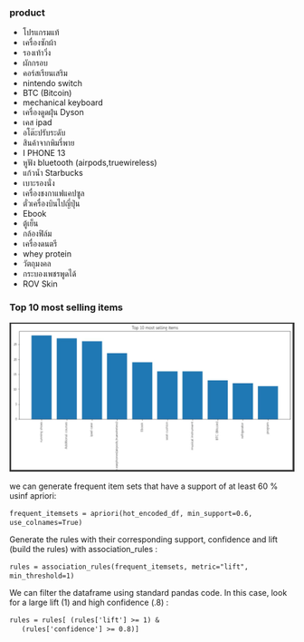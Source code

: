 
### product
 - โปรแกรมแท้                                
 - เครื่องซักผ้า                                                                
 - รองเท้าวิ่ง                               
 - ผักกรอบ                                    
 - คอร์สเรียนเสริม                            
 - nintendo switch                           
 - BTC (Bitcoin)                             
 - mechanical keyboard                        
 - เครื่องดูดฝุ่น Dyson                       
 - เคส ipad                                  
 - อโต๊ะปรับระดับ           
 - สินค้าจากพิมรี่พาย                        
 - I PHONE 13                                
 - หูฟัง bluetooth (airpods,truewireless)    
 - แก้วน้ำ Starbucks                          
 - เบาะรองนั่ง                               
 - เครื่องชงกาแฟแคปซูล                        
 - ตั๋วเครื่องบินไปญี่ปุ่น                   
 - Ebook                                     
 - ตู้เย็น                                    
 - กล้องฟิล์ม                                
 - เครื่องดนตรี                              
 - whey protein                             
 - วัตถุมงคล                                  
 - กระบองเพชรพูดได้                           
 - ROV Skin  

### Top 10 most selling items

 ![product_rec_0](./product_rec_0.JPG)
 
 we can generate frequent item sets that have a support of at least 60 % usinf apriori:
 
    frequent_itemsets = apriori(hot_encoded_df, min_support=0.6, use_colnames=True)
    
 Generate the rules with their corresponding support, confidence and lift (build the rules) with association_rules  :
 
    rules = association_rules(frequent_itemsets, metric="lift", min_threshold=1)
    
    
  We can filter the dataframe using standard pandas code. In this case, look for a large lift (1) and high confidence (.8) :
  
    rules = rules[ (rules['lift'] >= 1) &
       (rules['confidence'] >= 0.8)]
  
  
    
  
 
